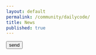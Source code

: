 ```yaml
---
layout: default
permalink: /community/dailycode/
title: News
published: true
---
```

<!--div class='search-box'>Search</div-->

<script src="https://polyfill.io/v3/polyfill.min.js?features=es6"></script>
<script id="MathJax-script" async src="https://cdn.jsdelivr.net/npm/mathjax@3/es5/tex-mml-chtml.js"></script>

<script>
    
    async function getQuestions(){
        let response = await fetch(`https://puzzle.discretemath.ca/api/questions`);
        let data = await response.json()
        console.log(data)
        let questions = document.querySelector(".questions")
        for(let i = 0; i<data.data.length; i++){
            questions.innerHTML += data.data[i].body
        }
    }
    
    async function send(){
        const s = {
            "submission": {
                "email":"website@email",
                "answer":"ok"
            }
        }

        const settings = {
            method: 'POST',
            mode: 'cors', 
            headers: {
                Accept: 'application/json',
                'Content-Type': 'application/json',
                
                //'Access-Control-Allow-Origin': 'http://127.0.0.1:4000',
                //'Access-Control-Allow-Headers': 'Content-Type, Authorization',
                //'Access-Control-Allow-Methods': 'POST'
            },
            body: JSON.stringify(s)
        };
        var proxyUrl = 'https://cors-anywhere.herokuapp.com/'
        try {
            let fetchResponse = await fetch(`https://puzzle.discretemath.ca/api/submissions`, settings);
            let data = await fetchResponse.json();
            console.log(data);


        } catch (e) {
            return e;
        }    

    }

    getQuestions()
</script>
<div class='content-wrap'>
    <div class="questions"></div>
	<input type="button" value="send" onclick="send()">
</div>
